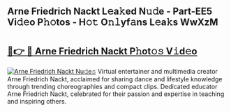 ## Arne Friedrich Nackt L𝚎a𝚔ed N𝚞𝚍e - Part-EE5 Vi𝚍𝚎o P𝚑𝚘tos - H𝚘𝚝 O𝚗𝚕yf𝚊ns L𝚎a𝚔s WwXzM

# <h2><a href="http://kf8b36e.oniu.top/?m=Arne+Friedrich+Nackt">🔗👉 🔴 Arne Friedrich Nackt P𝚑ot𝚘𝚜 V𝚒d𝚎o</a></h2>

[![Arne Friedrich Nackt Nu𝚍e𝚜](https://i.imgur.com/0qMVB7G.gif)](http://kf8b36e.oniu.top/?m=Arne+Friedrich+Nackt)
Virtual entertainer and multimedia creator Arne Friedrich Nackt, acclaimed for sharing dance and lifestyle knowledge through trending choreographies and compact clips. Dedicated educator Arne Friedrich Nackt, celebrated for their passion and expertise in teaching and inspiring others.  
